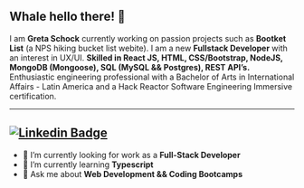 ## Whale hello there! 🐳 

I am **Greta Schock** currently working on passion projects such as **Bootket List** (a NPS hiking bucket list webite). I am a new **Fullstack Developer** with an interest in UX/UI. **Skilled in React JS, HTML, CSS/Bootstrap, NodeJS, MongoDB (Mongoose), SQL (MySQL && Postgres), REST API’s.** Enthusiastic engineering professional with a Bachelor of Arts in International Affairs - Latin America and a Hack Reactor Software Engineering Immersive certification. 

---
[![Linkedin Badge](https://img.shields.io/badge/-GretaSchock-blue?style=flat-square&logo=Linkedin&logoColor=white&link=https://www.linkedin.com/in/greta-schock/)](https://www.linkedin.com/in/greta-schock/)
---

- 🔭 I’m currently looking for work as a **Full-Stack Developer**
- 🌱 I’m currently learning **Typescript**
- 💬 Ask me about **Web Development && Coding Bootcamps**
